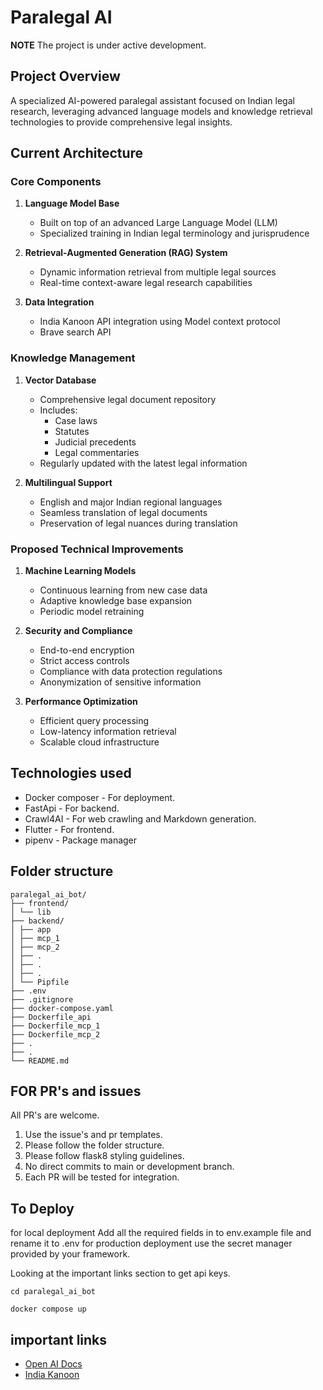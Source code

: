 # Paralegal AI

**NOTE** The project is under active development.

## Project Overview
A specialized AI-powered paralegal assistant focused on Indian legal research, leveraging advanced language models and knowledge retrieval technologies to provide comprehensive legal insights.

## Current Architecture
### Core Components
1. **Language Model Base**
   - Built on top of an advanced Large Language Model (LLM)
   - Specialized training in Indian legal terminology and jurisprudence

2. **Retrieval-Augmented Generation (RAG) System**
   - Dynamic information retrieval from multiple legal sources
   - Real-time context-aware legal research capabilities

3. **Data Integration**
   - India Kanoon API integration using Model context protocol
   - Brave search API

### Knowledge Management
1. **Vector Database**
   - Comprehensive legal document repository
   - Includes:
     - Case laws
     - Statutes
     - Judicial precedents
     - Legal commentaries
   - Regularly updated with the latest legal information

2. **Multilingual Support**
   - English and major Indian regional languages
   - Seamless translation of legal documents
   - Preservation of legal nuances during translation

### Proposed Technical Improvements
1. **Machine Learning Models**
   - Continuous learning from new case data
   - Adaptive knowledge base expansion
   - Periodic model retraining

2. **Security and Compliance**
   - End-to-end encryption
   - Strict access controls
   - Compliance with data protection regulations
   - Anonymization of sensitive information

3. **Performance Optimization**
   - Efficient query processing
   - Low-latency information retrieval
   - Scalable cloud infrastructure

## Technologies used

* Docker composer - For deployment.
* FastApi - For backend.
* Crawl4AI - For web crawling and Markdown generation.
* Flutter - For frontend.
* pipenv - Package manager

## Folder structure

```
paralegal_ai_bot/
├── frontend/
│ └── lib
├── backend/
│ ├── app
│ ├── mcp_1
│ ├── mcp_2
│ ├── .
│ ├── .
│ ├── .
│ └── Pipfile
├── .env
├── .gitignore
├── docker-compose.yaml
├── Dockerfile_api
├── Dockerfile_mcp_1
├── Dockerfile_mcp_2
├── .
├── .
└── README.md
```

## FOR PR's and issues

All PR's are welcome.

1. Use the issue's and pr templates.
2. Please follow the folder structure.
3. Please follow flask8 styling guidelines.
4. No direct commits to main or development branch.
5. Each PR will be tested for integration.

## To Deploy

for local deployment Add all the required fields in to env.example file and rename it to .env
for production deployment use the secret manager provided by your framework.

Looking at the important links section to get api keys.

```
cd paralegal_ai_bot

docker compose up

```

## important links

* [Open AI Docs](https://openrouter.ai/docs/quickstart)
* [India Kanoon](https://api.indiankanoon.org/documentation/)
